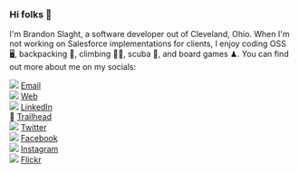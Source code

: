 ### Hi folks 👋

I'm Brandon Slaght, a software developer out of Cleveland, Ohio. When I'm not working on Salesforce implementations for clients, I enjoy coding OSS 🖥, backpacking 🥾, climbing 🧗‍♂️, scuba 🤿, and board games ♟. You can find out more about me on my socials:  

![](https://github.com/paulrobertlloyd/socialmediaicons/raw/main/email-16x16.png) [Email](mailto:brandonsesipod@gmail.com "My personal email")  
![](https://github.com/paulrobertlloyd/socialmediaicons/raw/main/website-16x16.png) [Web](https://www.brandonslaght.me "Link to my website")  
![](https://github.com/paulrobertlloyd/socialmediaicons/raw/main/linkedin-16x16.png) [LinkedIn](https://www.linkedin.com/in/brandonslaght/ "Link to my... LinkedIn")  
🥾 [Trailhead](https://www.trailblazer.me/id/bslaght "Link to my Salesforce Trailhead profile")  
![](https://github.com/paulrobertlloyd/socialmediaicons/raw/main/twitter-16x16.png) [Twitter](https://www.twitter.com/BrandonSlaght "Link to my Twitter")  
![](https://github.com/paulrobertlloyd/socialmediaicons/raw/main/facebook-16x16.png) [Facebook](https://www.facebook.com/brandon.slaght/ "Link to my Facebook")  
![](https://github.com/paulrobertlloyd/socialmediaicons/raw/main/instagram-16x16.png) [Instagram](https://www.instagram.com/brandon_slaght/ "Link to my Instagram")  
![](https://github.com/paulrobertlloyd/socialmediaicons/raw/main/flickr-16x16.png) [Flickr](https://www.flickr.com/photos/135326292@N03 "Link to my Flickr")
